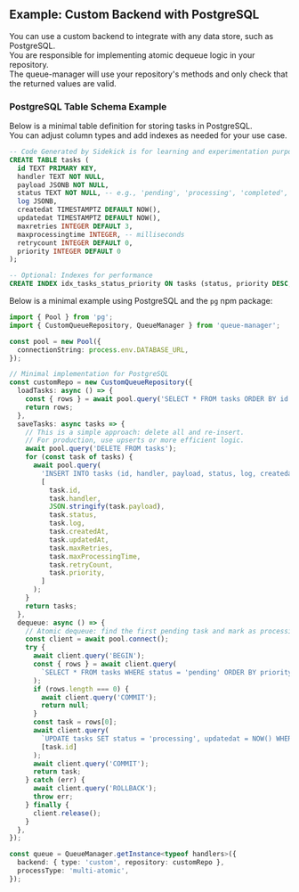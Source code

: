 ## Example: Custom Backend with PostgreSQL

You can use a custom backend to integrate with any data store, such as PostgreSQL.  
You are responsible for implementing atomic dequeue logic in your repository.  
The queue-manager will use your repository's methods and only check that the returned values are
valid.

### PostgreSQL Table Schema Example

Below is a minimal table definition for storing tasks in PostgreSQL.  
You can adjust column types and add indexes as needed for your use case.

```sql
-- Code Generated by Sidekick is for learning and experimentation purposes only.
CREATE TABLE tasks (
  id TEXT PRIMARY KEY,
  handler TEXT NOT NULL,
  payload JSONB NOT NULL,
  status TEXT NOT NULL, -- e.g., 'pending', 'processing', 'completed', 'failed'
  log JSONB,
  createdat TIMESTAMPTZ DEFAULT NOW(),
  updatedat TIMESTAMPTZ DEFAULT NOW(),
  maxretries INTEGER DEFAULT 3,
  maxprocessingtime INTEGER, -- milliseconds
  retrycount INTEGER DEFAULT 0,
  priority INTEGER DEFAULT 0
);

-- Optional: Indexes for performance
CREATE INDEX idx_tasks_status_priority ON tasks (status, priority DESC, createdat ASC);
```

Below is a minimal example using PostgreSQL and the `pg` npm package:

```typescript
import { Pool } from 'pg';
import { CustomQueueRepository, QueueManager } from 'queue-manager';

const pool = new Pool({
  connectionString: process.env.DATABASE_URL,
});

// Minimal implementation for PostgreSQL
const customRepo = new CustomQueueRepository({
  loadTasks: async () => {
    const { rows } = await pool.query('SELECT * FROM tasks ORDER BY id ASC');
    return rows;
  },
  saveTasks: async tasks => {
    // This is a simple approach: delete all and re-insert.
    // For production, use upserts or more efficient logic.
    await pool.query('DELETE FROM tasks');
    for (const task of tasks) {
      await pool.query(
        'INSERT INTO tasks (id, handler, payload, status, log, createdat, updatedat, maxretries, maxprocessingtime, retrycount, priority) VALUES ($1,$2,$3,$4,$5,$6,$7,$8,$9,$10,$11)',
        [
          task.id,
          task.handler,
          JSON.stringify(task.payload),
          task.status,
          task.log,
          task.createdAt,
          task.updatedAt,
          task.maxRetries,
          task.maxProcessingTime,
          task.retryCount,
          task.priority,
        ]
      );
    }
    return tasks;
  },
  dequeue: async () => {
    // Atomic dequeue: find the first pending task and mark as processing
    const client = await pool.connect();
    try {
      await client.query('BEGIN');
      const { rows } = await client.query(
        `SELECT * FROM tasks WHERE status = 'pending' ORDER BY priority DESC, createdat ASC LIMIT 1 FOR UPDATE SKIP LOCKED`
      );
      if (rows.length === 0) {
        await client.query('COMMIT');
        return null;
      }
      const task = rows[0];
      await client.query(
        `UPDATE tasks SET status = 'processing', updatedat = NOW() WHERE id = $1`,
        [task.id]
      );
      await client.query('COMMIT');
      return task;
    } catch (err) {
      await client.query('ROLLBACK');
      throw err;
    } finally {
      client.release();
    }
  },
});

const queue = QueueManager.getInstance<typeof handlers>({
  backend: { type: 'custom', repository: customRepo },
  processType: 'multi-atomic',
});
```
